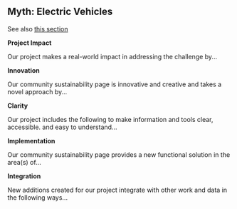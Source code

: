 ## Myth: Electric Vehicles

See also [this section](../../apps/ev/)

**Project Impact**

Our project makes a real-world impact in addressing the challenge by...

**Innovation**

Our community sustainability page is innovative and creative and takes a novel approach by...

**Clarity**

Our project includes the following to make information and tools clear, accessible. and easy to understand...

<!--Does it present information clearly?-->

**Implementation**

Our community sustainability page provides a new functional solution in the area(s) of...


**Integration**

New additions created for our project integrate with other work and data in the following ways...